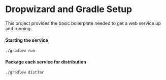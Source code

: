 Dropwizard and Gradle Setup
===========================

This project provides the basic boilerplate needed to get a web service up and running.


#### Starting the service ####

    ./gradlew run

#### Package each service for distribution ####

    ./gradlew distTar
